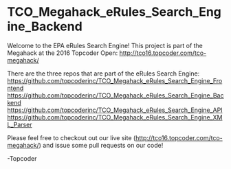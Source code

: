 # TCO_Megahack_eRules_Search_Engine_Backend
Welcome to the EPA eRules Search Engine! This project is part of the Megahack at the 2016 Topcoder Open: http://tco16.topcoder.com/tco-megahack/

There are the three repos that are part of the eRules Search Engine:
https://github.com/topcoderinc/TCO_Megahack_eRules_Search_Engine_Frontend
https://github.com/topcoderinc/TCO_Megahack_eRules_Search_Engine_Backend
https://github.com/topcoderinc/TCO_Megahack_eRules_Search_Engine_API
https://github.com/topcoderinc/TCO_Megahack_eRules_Search_Engine_XML_Parser

Please feel free to checkout out our live site (http://tco16.topcoder.com/tco-megahack/) and issue some pull requests on our code!

-Topcoder
